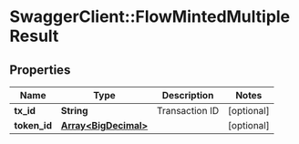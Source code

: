 # SwaggerClient::FlowMintedMultipleResult

## Properties
Name | Type | Description | Notes
------------ | ------------- | ------------- | -------------
**tx_id** | **String** | Transaction ID | [optional] 
**token_id** | [**Array&lt;BigDecimal&gt;**](BigDecimal.md) |  | [optional] 

